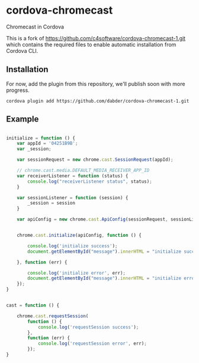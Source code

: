 cordova-chromecast
==================

Chromecast in Cordova

This is a fork of https://github.com/c4software/cordova-chromecast-1.git
which contains the required files to enable automatic installation from Cordova CLI.


## Installation
For now, add the plugin from this repository, we'll publish soon with more progress.

```
cordova plugin add https://github.com/dabder/cordova-chromecast-1.git
```

## Example

```javascript

initialize = function () {
    var appId = '04251B9B';
    var _session;

    var sessionRequest = new chrome.cast.SessionRequest(appId);

    // chrome.cast.media.DEFAULT_MEDIA_RECEIVER_APP_ID
    var receiverListener = function (status) {
        console.log("receiverListener status", status);
    }

    var sessionListener = function (session) {
        _session = session
    }

    var apiConfig = new chrome.cast.ApiConfig(sessionRequest, sessionListener, receiverListener);


    chrome.cast.initialize(apiConfig, function () {

        console.log('initialize success');
        document.getElementById("message").innerHTML = "initialize success";

    }, function (err) {

        console.log('initialize error', err);
        document.getElementById("message").innerHTML = "initialize error";
    });
}


cast = function () {

    chrome.cast.requestSession(
        function () {
            console.log('requestSession success');
        },
        function (err) {
            console.log('requestSession error', err);
        });
}

```
